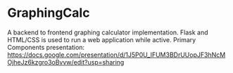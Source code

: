 # GraphingCalc

A backend to frontend graphing calculator implementation. Flask and HTML/CSS is used to run a web application while active.
Primary Components presentation: https://docs.google.com/presentation/d/1J5P0U_IFUM3BDrUUopJF3hNcMOjheJz6kzgro3oBvvw/edit?usp=sharing 
